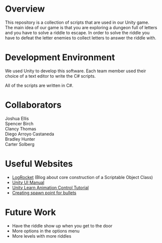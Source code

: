 # Overview

This repository is a collection of scripts that are used in our Unity game. The main idea of our game is that you
are exploring a dungeon full of letters and you have to solve a riddle to escape. In order to solve the riddle you
have to defeat the letter enemies to collect letters to answer the riddle with.

# Development Environment

We used Unity to develop this software. Each team member used their choice of a text editor to write the C# scripts.

All of the scripts are written in C#.

# Collaborators

Joshua Ellis  
Spencer Birch  
Clancy Thomas  
Diego Arroyo Castaneda  
Bradley Hunter  
Carter Solberg  

# Useful Websites
* [LogRocket](https://blog.logrocket.com/fast-prototyping-unity-scriptable-objects/) (Blog about core construction of a Scriptable Object Class)
* [Unity UI Manual](https://docs.unity3d.com/Packages/com.unity.ugui@1.0/manual/index.html)
* [Unity Learn Animation Control Tutorial](https://learn.unity.com/tutorial/controlling-animation#5c7f8528edbc2a002053b4e2)
* [Creating spawn point for bullets](https://answers.unity.com/questions/399749/how-to-create-spawnpoint-for-bullet-shoot-1.html)

# Future Work
* Have the riddle show up when you get to the door
* More options in the options menu
* More levels with more riddles
